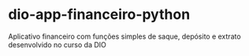 # dio-app-financeiro-python
Aplicativo financeiro com funções simples de saque, depósito e extrato desenvolvido no curso da DIO
